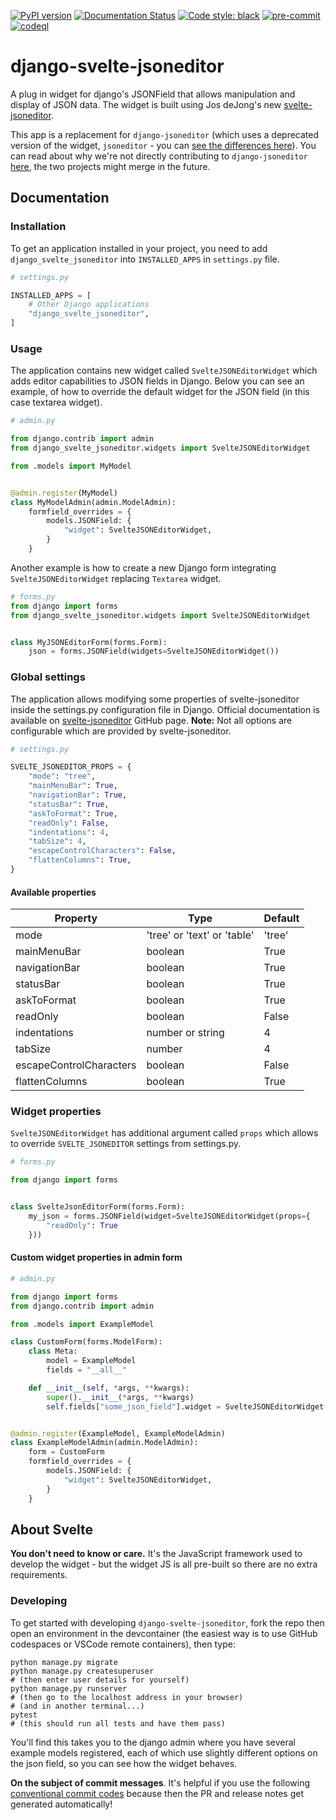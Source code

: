 [![PyPI version](https://badge.fury.io/py/django-svelte-jsoneditor.svg)](https://badge.fury.io/py/django-svelte-jsoneditor)
[![Documentation Status](https://readthedocs.org/projects/django-svelte-jsoneditor/badge/?version=latest)](https://django-svelte-jsoneditor.readthedocs.io/en/latest/?badge=latest)
[![Code style: black](https://img.shields.io/badge/code%20style-black-000000.svg)](https://github.com/psf/black)
[![pre-commit](https://img.shields.io/badge/pre--commit-enabled-brightgreen?logo=pre-commit&logoColor=white)](https://github.com/pre-commit/pre-commit)
[![codeql](https://github.com/octue/django-svelte-jsoneditor/actions/workflows/codeql.yml/badge.svg)](https://github.com/octue/django-svelte-jsoneditor/actions/workflows/codeql.yml)

# django-svelte-jsoneditor

A plug in widget for django's JSONField that allows manipulation and display of JSON data. The widget is built using Jos deJong's new [svelte-jsoneditor](https://github.com/josdejong/svelte-jsoneditor).

This app is a replacement for `django-jsoneditor` (which uses a deprecated version of the widget, `jsoneditor` - you can [see the differences here](https://github.com/josdejong/svelte-jsoneditor#differences-between-josdejongsvelte-jsoneditor-and-josdejongjsoneditor)). You can read about why we're not directly contributing to `django-jsoneditor` [here](https://github.com/nnseva/django-jsoneditor/issues/71), the two projects might merge in the future.

## Documentation

### Installation

To get an application installed in your project, you need to add `django_svelte_jsoneditor` into `INSTALLED_APPS` in `settings.py` file.

```python
# settings.py

INSTALLED_APPS = [
    # Other Django applications
    "django_svelte_jsoneditor",
]
```

### Usage

The application contains new widget called `SvelteJSONEditorWidget` which adds editor capabilities to JSON fields in Django. Below you can see an example, of how to override the default widget for the JSON field (in this case textarea widget).

```python
# admin.py

from django.contrib import admin
from django_svelte_jsoneditor.widgets import SvelteJSONEditorWidget

from .models import MyModel


@admin.register(MyModel)
class MyModelAdmin(admin.ModelAdmin):
    formfield_overrides = {
        models.JSONField: {
            "widget": SvelteJSONEditorWidget,
        }
    }
```

Another example is how to create a new Django form integrating `SvelteJSONEditorWidget` replacing `Textarea` widget.

```python
# forms.py
from django import forms
from django_svelte_jsoneditor.widgets import SvelteJSONEditorWidget


class MyJSONEditorForm(forms.Form):
    json = forms.JSONField(widgets=SvelteJSONEditorWidget())
```

### Global settings

The application allows modifying some properties of svelte-jsoneditor inside the settings.py configuration file in Django. Official documentation is available on [svelte-jsoneditor](https://github.com/josdejong/svelte-jsoneditor#properties) GitHub page. **Note:** Not all options are configurable which are provided by svelte-jsoneditor.

```python
# settings.py

SVELTE_JSONEDITOR_PROPS = {
    "mode": "tree",
    "mainMenuBar": True,
    "navigationBar": True,
    "statusBar": True,
    "askToFormat": True,
    "readOnly": False,
    "indentations": 4,
    "tabSize": 4,
    "escapeControlCharacters": False,
    "flattenColumns": True,
}
```

#### Available properties

| Property                | Type                        | Default |
| ----------------------- | --------------------------- | ------- |
| mode                    | 'tree' or 'text' or 'table' | 'tree'  |
| mainMenuBar             | boolean                     | True    |
| navigationBar           | boolean                     | True    |
| statusBar               | boolean                     | True    |
| askToFormat             | boolean                     | True    |
| readOnly                | boolean                     | False   |
| indentations            | number or string            | 4       |
| tabSize                 | number                      | 4       |
| escapeControlCharacters | boolean                     | False   |
| flattenColumns          | boolean                     | True    |

### Widget properties

`SvelteJSONEditorWidget` has additional argument called `props` which allows to override `SVELTE_JSONEDITOR` settings from settings.py.

```python
# forms.py

from django import forms


class SvelteJsonEditorForm(forms.Form):
    my_json = forms.JSONField(widget=SvelteJSONEditorWidget(props={
        "readOnly": True
    }))
```

#### Custom widget properties in admin form

```python
# admin.py

from django import forms
from django.contrib import admin

from .models import ExampleModel

class CustomForm(forms.ModelForm):
    class Meta:
        model = ExampleModel
        fields = "__all__"

    def __init__(self, *args, **kwargs):
        super().__init__(*args, **kwargs)
        self.fields["some_json_field"].widget = SvelteJSONEditorWidget(props={"readOnly": True})


@admin.register(ExampleModel, ExampleModelAdmin)
class ExampleModelAdmin(admin.ModelAdmin):
    form = CustomForm
    formfield_overrides = {
        models.JSONField: {
            "widget": SvelteJSONEditorWidget,
        }
    }
```

## About Svelte

**You don't need to know or care.** It's the JavaScript framework used to develop the widget - but the widget JS is all pre-built so there are no extra requirements.

### Developing

To get started with developing `django-svelte-jsoneditor`, fork the repo then open an environment in the devcontainer (the easiest way is to use GitHub codespaces or VSCode remote containers), then type:

```
python manage.py migrate
python manage.py createsuperuser
# (then enter user details for yourself)
python manage.py runserver
# (then go to the localhost address in your browser)
# (and in another terminal...)
pytest
# (this should run all tests and have them pass)
```

You'll find this takes you to the django admin where you have several example models registered, each of which use slightly different options on the json field, so you can see how the widget behaves.

**On the subject of commit messages**. It's helpful if you use the following [conventional commit codes](https://github.com/octue/conventional-commits#default-allowed-commit-codes) because then the PR and release notes get generated automatically!
